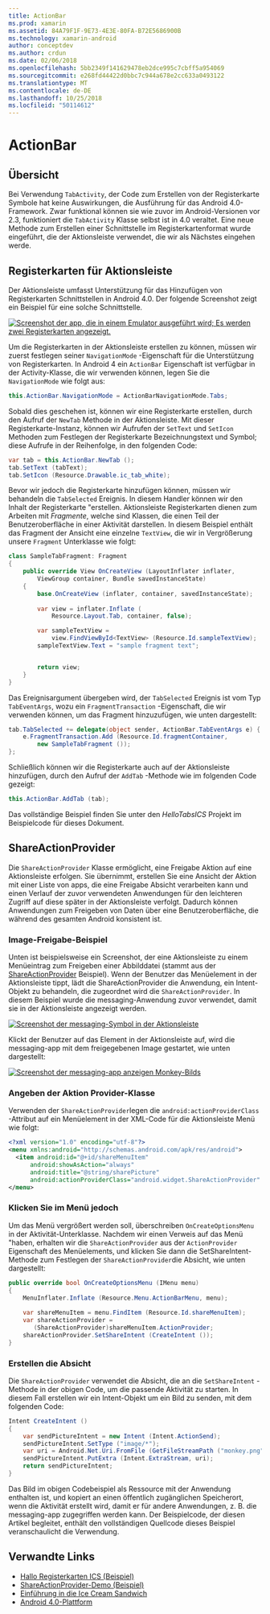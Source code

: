 ```yaml
---
title: ActionBar
ms.prod: xamarin
ms.assetid: 84A79F1F-9E73-4E3E-80FA-B72E5686900B
ms.technology: xamarin-android
author: conceptdev
ms.author: crdun
ms.date: 02/06/2018
ms.openlocfilehash: 5bb2349f141629478eb2dce995c7cbff5a954069
ms.sourcegitcommit: e268fd44422d0bbc7c944a678e2cc633a0493122
ms.translationtype: MT
ms.contentlocale: de-DE
ms.lasthandoff: 10/25/2018
ms.locfileid: "50114612"
---
```

# <a name="actionbar"></a>ActionBar


## <a name="overview"></a>Übersicht

Bei Verwendung `TabActivity`, der Code zum Erstellen von der Registerkarte Symbole hat keine Auswirkungen, die Ausführung für das Android 4.0-Framework. Zwar funktional können sie wie zuvor im Android-Versionen vor 2.3, funktioniert die `TabActivity` Klasse selbst ist in 4.0 veraltet. Eine neue Methode zum Erstellen einer Schnittstelle im Registerkartenformat wurde eingeführt, die der Aktionsleiste verwendet, die wir als Nächstes eingehen werde.


## <a name="action-bar-tabs"></a>Registerkarten für Aktionsleiste

Der Aktionsleiste umfasst Unterstützung für das Hinzufügen von Registerkarten Schnittstellen in Android 4.0.
Der folgende Screenshot zeigt ein Beispiel für eine solche Schnittstelle.

[![Screenshot der app, die in einem Emulator ausgeführt wird; Es werden zwei Registerkarten angezeigt.](action-bar-images/25-actionbartabs.png)](action-bar-images/25-actionbartabs.png#lightbox)

Um die Registerkarten in der Aktionsleiste erstellen zu können, müssen wir zuerst festlegen seiner `NavigationMode` -Eigenschaft für die Unterstützung von Registerkarten. In Android 4 ein `ActionBar` Eigenschaft ist verfügbar in der Activity-Klasse, die wir verwenden können, legen Sie die `NavigationMode` wie folgt aus:

```csharp
this.ActionBar.NavigationMode = ActionBarNavigationMode.Tabs;
```

Sobald dies geschehen ist, können wir eine Registerkarte erstellen, durch den Aufruf der `NewTab` Methode in der Aktionsleiste. Mit dieser Registerkarte-Instanz, können wir Aufrufen der `SetText` und `SetIcon` Methoden zum Festlegen der Registerkarte Bezeichnungstext und Symbol; diese Aufrufe in der Reihenfolge, in den folgenden Code:

```csharp
var tab = this.ActionBar.NewTab ();
tab.SetText (tabText);
tab.SetIcon (Resource.Drawable.ic_tab_white);
```

Bevor wir jedoch die Registerkarte hinzufügen können, müssen wir behandeln die `TabSelected` Ereignis. In diesem Handler können wir den Inhalt der Registerkarte "erstellen. Aktionsleiste Registerkarten dienen zum Arbeiten mit *Fragmente*, welche sind Klassen, die einen Teil der Benutzeroberfläche in einer Aktivität darstellen. In diesem Beispiel enthält das Fragment der Ansicht eine einzelne `TextView`, die wir in Vergrößerung unsere `Fragment` Unterklasse wie folgt:

```csharp
class SampleTabFragment: Fragment
{           
    public override View OnCreateView (LayoutInflater inflater,
        ViewGroup container, Bundle savedInstanceState)
    {
        base.OnCreateView (inflater, container, savedInstanceState);
       
        var view = inflater.Inflate (
            Resource.Layout.Tab, container, false);

        var sampleTextView =
            view.FindViewById<TextView> (Resource.Id.sampleTextView);            
        sampleTextView.Text = "sample fragment text";


        return view;
    }
}
```

Das Ereignisargument übergeben wird, der `TabSelected` Ereignis ist vom Typ `TabEventArgs`, wozu ein `FragmentTransaction` -Eigenschaft, die wir verwenden können, um das Fragment hinzuzufügen, wie unten dargestellt:

```csharp
tab.TabSelected += delegate(object sender, ActionBar.TabEventArgs e) {             
    e.FragmentTransaction.Add (Resource.Id.fragmentContainer,
        new SampleTabFragment ());
};
```

Schließlich können wir die Registerkarte auch auf der Aktionsleiste hinzufügen, durch den Aufruf der `AddTab` -Methode wie im folgenden Code gezeigt:

```csharp
this.ActionBar.AddTab (tab);
```

Das vollständige Beispiel finden Sie unter den *HelloTabsICS* Projekt im Beispielcode für dieses Dokument.


## <a name="shareactionprovider"></a>ShareActionProvider

Die `ShareActionProvider` Klasse ermöglicht, eine Freigabe Aktion auf eine Aktionsleiste erfolgen. Sie übernimmt, erstellen Sie eine Ansicht der Aktion mit einer Liste von apps, die eine Freigabe Absicht verarbeiten kann und einen Verlauf der zuvor verwendeten Anwendungen für den leichteren Zugriff auf diese später in der Aktionsleiste verfolgt. Dadurch können Anwendungen zum Freigeben von Daten über eine Benutzeroberfläche, die während des gesamten Android konsistent ist.


### <a name="image-sharing-example"></a>Image-Freigabe-Beispiel

Unten ist beispielsweise ein Screenshot, der eine Aktionsleiste zu einem Menüeintrag zum Freigeben einer Abbilddatei (stammt aus der [ShareActionProvider](https://developer.xamarin.com/samples/monodroid/ShareActionProviderDemo/) Beispiel). Wenn der Benutzer das Menüelement in der Aktionsleiste tippt, lädt die ShareActionProvider die Anwendung, ein Intent-Objekt zu behandeln, die zugeordnet wird die `ShareActionProvider`. In diesem Beispiel wurde die messaging-Anwendung zuvor verwendet, damit sie in der Aktionsleiste angezeigt werden.

[![Screenshot der messaging-Symbol in der Aktionsleiste](action-bar-images/09-shareactionprovider.png)](action-bar-images/09-shareactionprovider.png#lightbox)


Klickt der Benutzer auf das Element in der Aktionsleiste auf, wird die messaging-app mit dem freigegebenen Image gestartet, wie unten dargestellt:

[![Screenshot der messaging-app anzeigen Monkey-Bilds](action-bar-images/10-messagewithimage.png)](action-bar-images/10-messagewithimage.png#lightbox)


### <a name="specifying-the-action-provider-class"></a>Angeben der Aktion Provider-Klasse

Verwenden der `ShareActionProvider`legen die `android:actionProviderClass` -Attribut auf ein Menüelement in der XML-Code für die Aktionsleiste Menü wie folgt:

```xml
<?xml version="1.0" encoding="utf-8"?>
<menu xmlns:android="http://schemas.android.com/apk/res/android">
  <item android:id="@+id/shareMenuItem"
      android:showAsAction="always"
      android:title="@string/sharePicture"
      android:actionProviderClass="android.widget.ShareActionProvider" />
</menu>
```


### <a name="inflating-the-menu"></a>Klicken Sie im Menü jedoch

Um das Menü vergrößert werden soll, überschreiben `OnCreateOptionsMenu` in der Aktivität-Unterklasse. Nachdem wir einen Verweis auf das Menü "haben, erhalten wir die `ShareActionProvider` aus der `ActionProvider` Eigenschaft des Menüelements, und klicken Sie dann die SetShareIntent-Methode zum Festlegen der `ShareActionProvider`die Absicht, wie unten dargestellt:

```csharp
public override bool OnCreateOptionsMenu (IMenu menu)
{
    MenuInflater.Inflate (Resource.Menu.ActionBarMenu, menu);       
           
    var shareMenuItem = menu.FindItem (Resource.Id.shareMenuItem);           
    var shareActionProvider =
       (ShareActionProvider)shareMenuItem.ActionProvider;
    shareActionProvider.SetShareIntent (CreateIntent ());
}
```


### <a name="creating-the-intent"></a>Erstellen die Absicht

Die `ShareActionProvider` verwendet die Absicht, die an die `SetShareIntent` -Methode in der obigen Code, um die passende Aktivität zu starten. In diesem Fall erstellen wir ein Intent-Objekt um ein Bild zu senden, mit dem folgenden Code:

```csharp
Intent CreateIntent ()
{  
    var sendPictureIntent = new Intent (Intent.ActionSend);
    sendPictureIntent.SetType ("image/*");
    var uri = Android.Net.Uri.FromFile (GetFileStreamPath ("monkey.png"));          
    sendPictureIntent.PutExtra (Intent.ExtraStream, uri);
    return sendPictureIntent;
}
```

Das Bild im obigen Codebeispiel als Ressource mit der Anwendung enthalten ist, und kopiert an einen öffentlich zugänglichen Speicherort, wenn die Aktivität erstellt wird, damit er für andere Anwendungen, z. B. die messaging-app zugegriffen werden kann. Der Beispielcode, der diesen Artikel begleitet, enthält den vollständigen Quellcode dieses Beispiel veranschaulicht die Verwendung.



## <a name="related-links"></a>Verwandte Links

- [Hallo Registerkarten ICS (Beispiel)](https://developer.xamarin.com/samples/HelloTabsICS/)
- [ShareActionProvider-Demo (Beispiel)](https://developer.xamarin.com/samples/monodroid/ShareActionProviderDemo/)
- [Einführung in die Ice Cream Sandwich](http://www.android.com/about/ice-cream-sandwich/)
- [Android 4.0-Plattform](http://developer.android.com/sdk/android-4.0.html)
